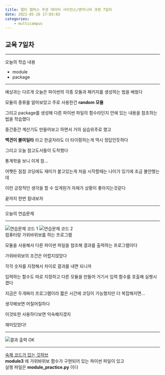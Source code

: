 ```yaml
---
title: 멀티 캠퍼스 주관 데이터 사이언스/엔지니어 과정 7일차
date: 2021-05-26 17:03:03
categories:
    - multicampus
---
```

## 교육 7일차
___
오늘의 학습 내용
- module
- package
___
예상과는 다르게 오늘은 파이썬의 각종 모듈과 패키지를 생성하는 법을 배웠다  

모듈의 종류를 알아보았고 주로 사용한건 **random 모듈** 

그리고 package를 생성해 다른 파이썬 파일의 함수라던지 안에 있는 내용을 참조하는 법을 학습했다  

중간중간 계산기도 만들어보고 하면서 거의 실습위주로 했고  

**백견이 불여일타** 라고 한글자라도 더 타이핑하는게 역시 정답인듯하다  

그리고 오늘 참고도서들이 도착했다  

통계학을 보니 이게 참...

어쨋든 점점 코딩에도 재미가 붙고있는게 처음 시작할때는 나이가 있기에 조금 불안했는데  

이런 긍정적인 생각을 할 수 있게된거 자체가 상황이 좋아지는것같다  

끝까지 한번 힘내보자  
___
오늘의 연습문제  
___
![연습문제 코드 1](https://user-images.githubusercontent.com/84296244/119693253-11987a80-be87-11eb-85cf-85b054e57b6d.PNG)
![연습문제 코드 2](https://user-images.githubusercontent.com/84296244/119693259-12c9a780-be87-11eb-96be-5c4cef566502.PNG)  
컴퓨터랑 가위바위보를 하는 프로그램  

모듈을 사용해서 다른 파이썬 파일을 참조해 결과를 출력하는 프로그램이다  

가위바위보의 조건은 어렵지않았다  

각각 숫자를 지정해서 차이로 결과를 내면 되니까  

입력하는 함수도 따로 지정하고 다른 모듈을 만들어 거기서 입력 함수를 호출해 실행시켰다  

지금은 두개짜리 프로그램이라 짧은 시간에 코딩이 가능했지만 더 복잡해지면...  

생각해보면 어질어질하다 

이것또한 사용하다보면 익숙해지겠지  

재미있었다! 
___
![결과 출력 OK](https://user-images.githubusercontent.com/84296244/119693267-13fad480-be87-11eb-8b89-24e83c80d315.PNG)
___
[숙제 코드가 있는 깃허브](https://github.com/ouguro3/Study/tree/main/Python_Basic/14_module)  
**module3** 에 가위바위보 함수가 구현되어 있는 파이썬 파일이 있고  
실행 파일은 **module_practice.py** 이다 
